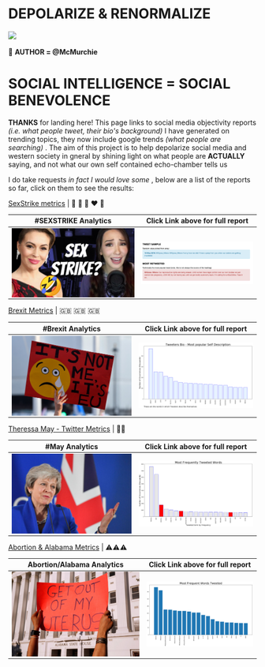 # DEPOLARIZE & RENORMALIZE 


![](https://cdn.makeawebsitehub.com/wp-content/uploads/2016/06/social-media-chalks-embossed-icons-1.jpg)

&#x1F34E; **AUTHOR = @McMurchie**

# SOCIAL INTELLIGENCE = SOCIAL BENEVOLENCE

 

**THANKS** for landing here! This page links to social media objectivity reports *(i.e. what people tweet, their bio's background)* I have generated on trending topics, they now include google trends *(what people are searching)* . The aim of this project is to help depolarize social media and western society in gneral by shining light on what people are **ACTUALLY** saying, and not what our own self contained echo-chamber tells us 

I do take requests *in fact I would love some* , below are a list of the reports so far, click on them to see the results: 


[SexStrike metrics](https://github.com/murchie85/TwitterStreamFilter/blob/master/SEXSTRIKE.ipynb) |  💛 💙 💜 ❤️ 💚

#SEXSTRIKE Analytics           |  Click Link above for full report
:-------------------------:|:-------------------------:
<a href="https://github.com/murchie85/TwitterStreamFilter/blob/master/SEXSTRIKE.ipynb"><img src="sexstrike.jpg" alt="drawing" align="center" width="400"/> |  <img src="sexmetrics.jpg" alt="drawing" align="center" width="400"/></a>

[Brexit Metrics](https://github.com/murchie85/BREXIT-TWITTER/blob/master/BREXIT.ipynb ) | 🇬🇧 🇬🇧 🇬🇧 

#Brexit Analytics           |  Click Link above for full report
:-------------------------:|:-------------------------:
<a href="https://github.com/murchie85/BREXIT-TWITTER/blob/master/BREXIT.ipynb"><img src="brexit.png" alt="drawing" align="center" width="400"/> |  <img src="brexitbio.jpg" alt="drawing" align="center" width="400"/></a>

[Theressa May - Twitter Metrics](https://github.com/murchie85/MAY-TWITTER-ANALYSIS/blob/master/May.ipynb) | 🙈🙈


#May Analytics           |  Click Link above for full report
:-------------------------:|:-------------------------:
<a href="https://github.com/murchie85/MAY-TWITTER-ANALYSIS/blob/master/May.ipynb"><img src="may.png" alt="drawing" align="center" width="400"/> |  <img src="maytweet.jpg" alt="drawing" align="center" width="400"/></a>

[Abortion & Alabama Metrics](https://github.com/murchie85/-ALABAMA-Metrics/blob/master/ALABAMA.ipynb) |  ⚠️⚠️⚠️

Abortion/Alabama Analytics           |  Click Link above for full report
:-------------------------:|:-------------------------:
<a href="https://github.com/murchie85/-ALABAMA-Metrics/blob/master/ALABAMA.ipynb"><img src="alabama.jpg" alt="drawing" align="center" width="400"/> |  <img src="alabamatweet.jpg" alt="drawing" align="center" width="400"/></a>


